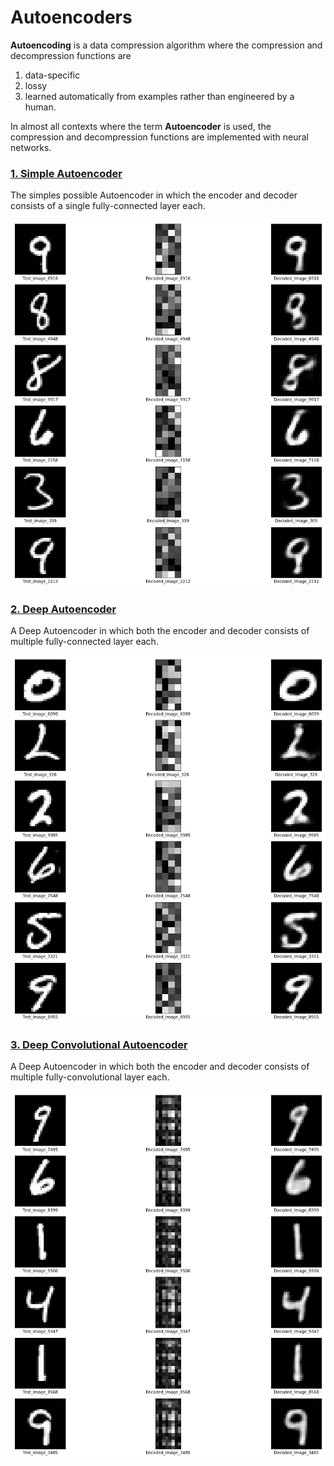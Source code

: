# Autoencoders

**Autoencoding** is a data compression algorithm where the compression and decompression functions are
1. data-specific
2. lossy
3. learned automatically from examples rather than engineered by a human.

In almost all contexts where the term **Autoencoder** is used, the compression and decompression functions are implemented with neural networks.

### [1. Simple Autoencoder](./1_Simple_Autoencoder/simple-autoencoder.ipynb)

The simples possible Autoencoder in which the encoder and decoder consists of a single fully-connected layer each.

![Simple Autoencoder Result](./1_Simple_Autoencoder/simple_autoencoder.png)

### [2. Deep Autoencoder](./2_Deep_Autoencoder/deep-autoencoder.ipynb)

A Deep Autoencoder in which both the encoder and decoder consists of multiple fully-connected layer each.

![Deep Autoencoder Result](./2_Deep_Autoencoder/deep_autoencoder.png)

### [3. Deep Convolutional Autoencoder](./3_Deep_Convolutional_Autoencoder/deep-convolutional-autoencoder.ipynb)

A Deep Autoencoder in which both the encoder and decoder consists of multiple fully-convolutional layer each.

![Deep Convolutional Autoencoder Result](./3_Deep_Convolutional_Autoencoder/conv_autoencoder.png)